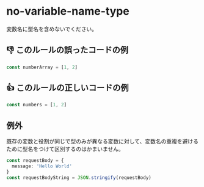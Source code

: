 # no-variable-name-type

変数名に型名を含めないでください。

## :thumbsdown: このルールの誤ったコードの例

```ts
const numberArray = [1, 2]
```

## :thumbsup: このルールの正しいコードの例

```ts
const numbers = [1, 2]
```

## 例外

既存の変数と役割が同じで型のみが異なる変数に対して、変数名の重複を避けるために型名をつけて区別するのはかまいません。

```ts
const requestBody = {
  message: 'Hello World'
}
const requestBodyString = JSON.stringify(requestBody)
```
